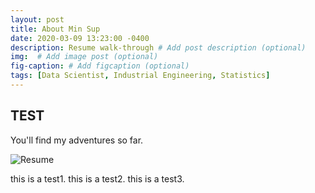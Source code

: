 ```yaml
---
layout: post
title: About Min Sup
date: 2020-03-09 13:23:00 -0400
description: Resume walk-through # Add post description (optional)
img:  # Add image post (optional)
fig-caption: # Add figcaption (optional)
tags: [Data Scientist, Industrial Engineering, Statistics]
---
```

## TEST

You'll find my adventures so far.

![Resume]({{site.baseurl}}/assets/Minsup_Lee_Resume.png)

this is a test1.
this is a test2.
this is a test3.